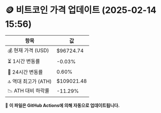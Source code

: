 # 🪙 비트코인 가격 업데이트 (2025-02-14 15:56)

| 항목                | 값 |
|--------------------|----------------|
| 💰 현재 가격 (USD) | $96724.74 |
| ⏳ 1시간 변동률    | -0.03% |
| 📆 24시간 변동률   | 0.60% |
| 🔝 역대 최고가 (ATH) | $109021.48 |
| 📉 ATH 대비 하락률 | -11.29% |

🔄 **이 파일은 GitHub Actions에 의해 자동으로 업데이트됩니다.**
